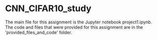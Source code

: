# CNN_CIFAR10_study
The main file for this assignment is the Jupyter notebook project1.ipynb. The code and files that were provided for this assignment are in the 'provided_files_and_code' folder.
